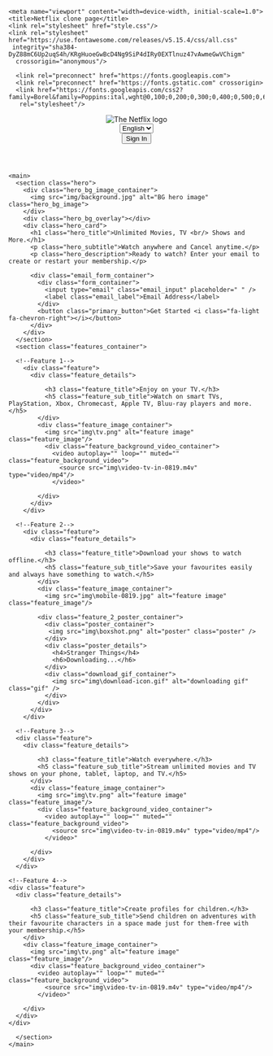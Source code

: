 <!DOCTYPE html>
<html>
<head>
    
    <meta name="viewport" content="width=device-width, initial-scale=1.0">
    <title>Netflix clone page</title>
    <link rel="stylesheet" href="style.css"/>
    <link rel="stylesheet" href="https://use.fontawesome.com/releases/v5.15.4/css/all.css"
     integrity="sha384-DyZ88mC6Up2uqS4h/KRgHuoeGwBcD4Ng9SiP4dIRy0EXTlnuz47vAwmeGwVChigm"
      crossorigin="anonymous"/>
    
      <link rel="preconnect" href="https://fonts.googleapis.com">
      <link rel="preconnect" href="https://fonts.gstatic.com" crossorigin>
      <link href="https://fonts.googleapis.com/css2?family=Borel&family=Poppins:ital,wght@0,100;0,200;0,300;0,400;0,500;0,600;0,700;0,800;0,900;1,100;1,200;1,300;1,400;1,500;1,600;1,700;1,800;1,900&display=swap"
       rel="stylesheet"/>

</head>
<body>
    <header>
         <nav class="navbar">
            <div class="navbar_netflix">
                <img src="img/logo.png" alt="The Netflix logo" class="netflix_logo"/>
            </div>
            <div class="navbar_nav_items">
              <div class="nav_item">
                <div class="dropdown_container">
                  <i class="fa-solid fa-globe"></i>
                  <select name="language" id="languageSelect" class="language_drop_down">
                    <option value="english" selected>English</option>
                    <option value="hindi">Hindi</option>
                  </select>
                </div>
                </div>
                <div class="nav_item">
                    <button class="signin_button">Sign In</button>
                </div>
            </div> 
          </div>
         </nav>
    </header> 
    
    <main>
      <section class="hero">
        <div class="hero_bg_image_container">
          <img src="img/background.jpg" alt="BG hero image" class="hero_bg_image">
        </div>
        <div class="hero_bg_overlay"></div>
        <div class="hero_card">
          <h1 class="hero_title">Unlimited Movies, TV <br/> Shows and More.</h1>
          <p class="hero_subtitle">Watch anywhere and Cancel anytime.</p>
          <p class="hero_description">Ready to watch? Enter your email to create or restart your membership.</p>
        
          <div class="email_form_container">
            <div class="form_container">
              <input type="email" class="email_input" placeholder=" " />
              <label class="email_label">Email Address</label>
            </div>
            <button class="primary_button">Get Started <i class="fa-light fa-chevron-right"></i></button>
          </div>
        </div> 
      </section>
      <section class="features_container">

      <!--Feature 1-->
        <div class="feature">
          <div class="feature_details">
            
              <h3 class="feature_title">Enjoy on your TV.</h3>
              <h5 class="feature_sub_title">Watch on smart TVs, PlayStation, Xbox, Chromecast, Apple TV, Bluu-ray players and more.</h5>
            </div>
            <div class="feature_image_container">
              <img src="img\tv.png" alt="feature image" class="feature_image"/>
              <div class="feature_background_video_container">
                <video autoplay="" loop="" muted="" class="feature_background_video">
                  <source src="img\video-tv-in-0819.m4v" type="video/mp4"/>             
                </video>"
              
            </div>
          </div>
        </div>
      
      <!--Feature 2-->
        <div class="feature">
          <div class="feature_details">
            
              <h3 class="feature_title">Download your shows to watch offline.</h3>
              <h5 class="feature_sub_title">Save your favourites easily and always have something to watch.</h5>
            </div>
            <div class="feature_image_container">
              <img src="img\mobile-0819.jpg" alt="feature image" class="feature_image"/>
              
            <div class="feature_2_poster_container">
              <div class="poster_container">
               <img src="img\boxshot.png" alt="poster" class="poster" />
              </div>
              <div class="poster_details">
                <h4>Stranger Things</h4>
                <h6>Downloading...</h6>
              </div>
              <div class="download_gif_container">
                <img src="img\download-icon.gif" alt="downloading gif" class="gif" />
              </div>
            </div>
          </div>
        </div>
      
      <!--Feature 3-->
      <div class="feature">
        <div class="feature_details">
          
            <h3 class="feature_title">Watch everywhere.</h3>
            <h5 class="feature_sub_title">Stream unlimited movies and TV shows on your phone, tablet, laptop, and TV.</h5>
          </div>
          <div class="feature_image_container">
            <img src="img\tv.png" alt="feature image" class="feature_image"/>
            <div class="feature_background_video_container">
              <video autoplay="" loop="" muted="" class="feature_background_video">
                <source src="img\video-tv-in-0819.m4v" type="video/mp4"/>             
              </video>"
            
          </div>
        </div>
      </div>
    
    <!--Feature 4-->
    <div class="feature">
      <div class="feature_details">
        
          <h3 class="feature_title">Create profiles for children.</h3>
          <h5 class="feature_sub_title">Send children on adventures with their favourite characters in a space made just for them-free with your membership.</h5>
        </div>
        <div class="feature_image_container">
          <img src="img\tv.png" alt="feature image" class="feature_image"/>
          <div class="feature_background_video_container">
            <video autoplay="" loop="" muted="" class="feature_background_video">
              <source src="img\video-tv-in-0819.m4v" type="video/mp4"/>             
            </video>"
          
        </div>
      </div>
    </div>
  
      </section>
    </main>

  
</body>
</html> 
